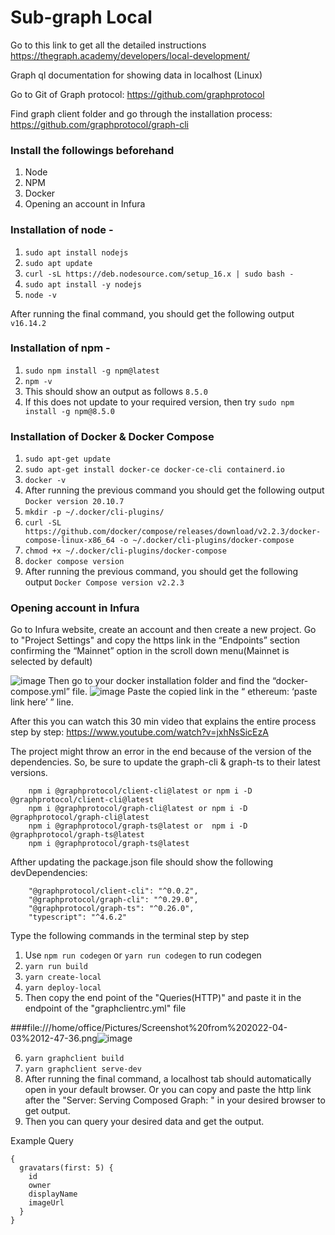 # Sub-graph Local

Go to this link to get all the detailed instructions https://thegraph.academy/developers/local-development/


Graph ql documentation for showing data in localhost (Linux)

Go to Git of Graph protocol: https://github.com/graphprotocol 

Find graph client folder and go through the installation process: https://github.com/graphprotocol/graph-cli

### Install the followings beforehand
1. Node
2. NPM
3. Docker
4. Opening an account in Infura

### Installation of node - 
1. `sudo apt install nodejs`
2. `sudo apt update`
3. `curl -sL https://deb.nodesource.com/setup_16.x | sudo bash -`
4. `sudo apt install -y nodejs`
5. `node -v`

After running the final command, you should get the following output `v16.14.2`

### Installation of npm -

1. `sudo npm install -g npm@latest`
2.  `npm -v` 
3.  This should show an output as follows `8.5.0`
4.  If this does not update to your required version, then try `sudo npm install -g npm@8.5.0`

### Installation of Docker & Docker Compose 

1. `sudo apt-get update`
2. `sudo apt-get install docker-ce docker-ce-cli containerd.io`
3. `docker -v`
4. After running the previous command you should get the following output `Docker version 20.10.7`
5. `mkdir -p ~/.docker/cli-plugins/`
6. `curl -SL https://github.com/docker/compose/releases/download/v2.2.3/docker-compose-linux-x86_64 -o ~/.docker/cli-plugins/docker-compose`
7. `chmod +x ~/.docker/cli-plugins/docker-compose`
8. `docker compose version`
9. After running the previous command, you should get the following output `Docker Compose version v2.2.3`

### Opening account in Infura 
Go to Infura website, create an account and then create a new project. Go to "Project Settings" and copy the https link in the “Endpoints” section confirming the “Mainnet” option in the scroll down menu(Mainnet is selected by default) 

![image](https://user-images.githubusercontent.com/52388164/161416604-b7e9e455-604f-4470-9f91-6d68ce56d2ee.png)
Then go to your docker installation folder and find the “docker-compose.yml” file. 
![image](https://user-images.githubusercontent.com/52388164/161416618-56ef7b25-56dd-47da-bd1e-b2840ccae2b5.png)
Paste the copied link in the “ ethereum: ‘paste link here’ ” line.


After this you can watch this 30 min video that explains the entire process step by step: https://www.youtube.com/watch?v=jxhNsSicEzA

The project might throw an error in the end because of the version of the dependencies. So, be sure to update the graph-cli & graph-ts to their latest versions.
```
    npm i @graphprotocol/client-cli@latest or npm i -D @graphprotocol/client-cli@latest
    npm i @graphprotocol/graph-cli@latest or npm i -D @graphprotocol/graph-cli@latest 
    npm i @graphprotocol/graph-ts@latest or  npm i -D @graphprotocol/graph-ts@latest
    npm i @graphprotocol/graph-ts@latest
```
Afther updating the package.json file should show the following devDependencies:
```
    "@graphprotocol/client-cli": "^0.0.2",
    "@graphprotocol/graph-cli": "^0.29.0",
    "@graphprotocol/graph-ts": "^0.26.0",    
    "typescript": "^4.6.2"
```

Type the following commands in the terminal step by step
1. Use `npm run codegen` or `yarn run codegen` to run codegen
2. `yarn run build`
3. `yarn create-local`
4. `yarn deploy-local`
5. Then copy the end point of the "Queries(HTTP)" and paste it in the endpoint of the "graphclientrc.yml" file 

 ###file:///home/office/Pictures/Screenshot%20from%202022-04-03%2012-47-36.png![image](https://user-images.githubusercontent.com/52388164/161415769-b180bac1-2fb7-43c1-af6a-1fc842107dfa.png)

6. `yarn graphclient build`
7. `yarn graphclient serve-dev`
8. After running the final command, a localhost tab should automatically open in your default browser. Or you can copy and paste the http link after the "Server: Serving Composed Graph: " in your desired browser to get output.
9. Then you can query your desired data and get the output. 


Example Query
```
{
  gravatars(first: 5) {
    id
    owner
    displayName
    imageUrl
  }
}
```




 


